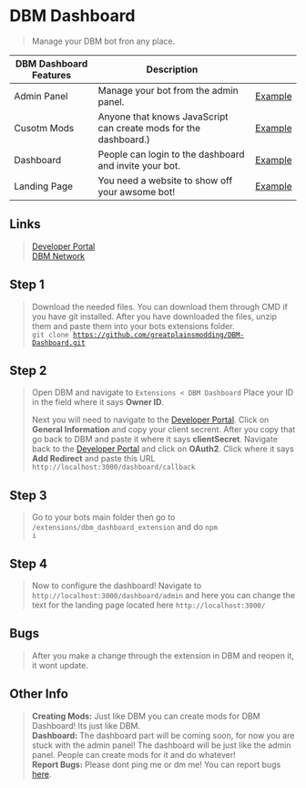 # DBM Dashboard

> Manage your DBM bot fron any place.


| DBM Dashboard Features                                                | Description                         |                                                      |                                    
| -------------------------------------------------------------- | ----------------------------------- | ---------------------------------------------------- |
| Admin Panel                                   | Manage your bot from the admin panel.| [Example]() 
| Cusotm Mods             | Anyone that knows JavaScript can create mods for the dashboard.)| [Example]() 
| Dashboard | People can login to the dashboard and invite your bot.| [Example]()
| Landing Page   | You need a website to show off your awsome bot!| [Example]() 

## Links
> [Developer Portal](https://discordapp.com/developers)<br>
> [DBM Network](https://discord.gg/3QxkZPK)

## Step 1
> Download the needed files. You can download them through CMD if you have git installed. After you have downloaded the files, unzip them and paste them into your bots extensions folder. <br> <code>git clone https://github.com/greatplainsmodding/DBM-Dashboard.git</code>

## Step 2 
> Open DBM and navigate to <code>Extensions < DBM Dashboard</code> Place your ID in the field where it says <b>Owner ID</b>.
>
> Next you will need to navigate to the [Developer Portal](https://discordapp.com/developers). Click on <b>General Information</b> and copy your client secrent. After you copy that go back to DBM and paste it where it says <b>clientSecret</b>. Navigate back to the [Developer Portal](https://discordapp.com/developers) and click on <b>OAuth2</b>. Click where it says <b>Add Redirect</b> and paste this URL <code>http://localhost:3000/dashboard/callback</code>

## Step 3
> Go to your bots main folder then go to <code>/extensions/dbm_dashboard_extension</code> and do <code>npm i</code>

## Step 4
> Now to configure the dashboard! Navigate to <code>http://localhost:3000/dashboard/admin</code> and here you can change the text for the landing page located here <code>http://localhost:3000/</code>

## Bugs
> After you make a change through the extension in DBM and reopen it, it wont update.

## Other Info
> <b>Creating Mods:</b> Just like DBM you can create mods for DBM Dashboard! Its just like DBM.<br>
> <b>Dashboard:</b> The dashboard part will be coming soon, for now you are stuck with the admin panel! The dashboard will be just like the admin panel. People can create mods for it and do whatever!<br>
> <b>Report Bugs:</b> Please dont ping me or dm me! You can report bugs [here](https://github.com/greatplainsmodding/DBM-Dashboard/issues).
